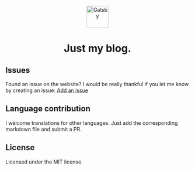 <p align="center">
  <a href="https://krey.io">
    <img alt="Gatsby" src="https://www.gatsbyjs.org/monogram.svg" width="60" />
  </a>
</p>
<h1 align="center">
  Just my blog.
</h1>

## Issues

Found an issue on the website? I would be really thankful if you let me know by creating an issue: [Add an issue](https://github.com/zeekrey/kreyio/issues/new/choose)

## Language contribution

I welcome translations for other languages. Just add the corresponding markdown file and submit a PR.

## License

Licensed under the MIT license.
